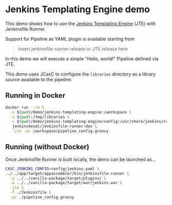 # Jenkins Templating Engine demo

This demo shows how to use the [Jenkins Templating Engine](https://plugins.jenkins.io/ptemplating-engine/) (JTE) with Jenkinsfile Runner.

Support for Pipeline as YAML plugin is available starting from 
> insert jenkinsfile-runner release or JTE release here

In this demo we will execute a simple "Hello, world!" Pipeline defined via JTE.

This demo uses JCasC to configure the `libraries` directory as a library source available to the pipeline. 

## Running in Docker

```bash
docker run --rm \
  -v $(pwd)/demo/jenkins-templating-engine:/workspace \
  -v $(pwd):/tmp/libraries \
  -v $(pwd)/demo/jenkins-templating-engine/config:/usr/share/jenkins/ref/casc \
   jenkins4eval/jenkinsfile-runner:dev \
   -jte -pc /workspace/pipeline_config.groovy
```

## Running (without Docker)

Once Jenkinsfile Runner is built locally, the demo can be launched as...

```bash
CASC_JENKINS_CONFIG=config/jenkins.yaml \
../../app/target/appassembler/bin/jenkinsfile-runner \
  -p ../../vanilla-package/target/plugins/ \
  -w ../../vanilla-package/target/war/jenkins.war \
  -jte \
  -f ./Jenkinsfile \
  -pc ./pipeline_config.groovy
```
